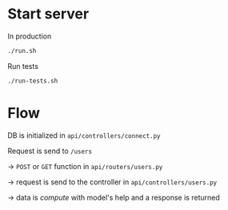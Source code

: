 # Start server

In production
```sh
./run.sh
```

Run tests
```sh
./run-tests.sh
```

# Flow

DB is initialized in `api/controllers/connect.py`

Request is send to `/users`

-> `POST` or `GET` function in `api/routers/users.py`

-> request is send to the controller in `api/controllers/users.py`

-> data is _compute_ with model's help and a response is returned
